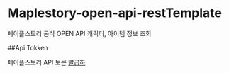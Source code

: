 # Maplestory-open-api-restTemplate
메이플스토리 공식 OPEN API 캐릭터, 아이템 정보 조회

##Api Tokken

메이플스토리 API 토큰 [발급하](https://openapi.nexon.com/)
